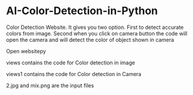 # AI-Color-Detection-in-Python
Color Detection Website. It gives you two option. First to detect accurate colors from image. Second when you click on camera button the code will open the camera and will detect the color of object shown in camera
  
  Open websitepy
  
  views contains the code for Color detection in image
  
  views1 contains the code for Color detection in Camera
  
  2.jpg and mix.png are the input files

